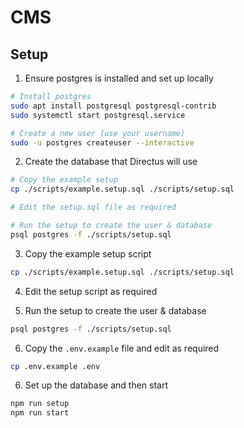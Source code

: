 # CMS

## Setup

1. Ensure postgres is installed and set up locally
```bash
# Install postgres
sudo apt install postgresql postgresql-contrib
sudo systemctl start postgresql.service

# Create a new user (use your username)
sudo -u postgres createuser --interactive
```

2. Create the database that Directus will use
```bash
# Copy the example setup
cp ./scripts/example.setup.sql ./scripts/setup.sql

# Edit the setup.sql file as required

# Run the setup to create the user & database
psql postgres -f ./scripts/setup.sql
```

3. Copy the example setup script
```bash
cp ./scripts/example.setup.sql ./scripts/setup.sql
```

4. Edit the setup script as required

5. Run the setup to create the user & database
```bash
psql postgres -f ./scripts/setup.sql
```

6. Copy the `.env.example` file and edit as required
```bash
cp .env.example .env
```

6. Set up the database and then start
```bash
npm run setup
npm run start
```
